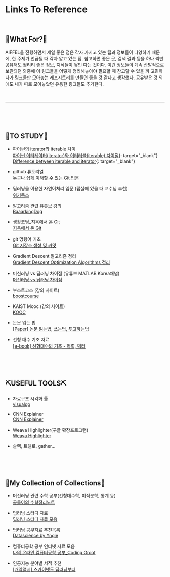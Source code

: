 # Links To Reference

<br>

## 📌What For?📌
AIFFEL을 진행하면서 제일 좋은 점은 각자 가지고 있는 팁과 정보들이 다양하기 때문에, 한 주제가 언급될 때 각자 알고 있는 팁, 참고하면 좋은 곳, 검색 결과 등을 하나 씩만 공유해도 퀄리티 좋은 정보, 지식들이 쌓인 다는 것이다.
이런 정보들이 계속 산발적으로 보관되던 와중에 이 링크들을 어떻게 정리해놓아야 필요할 때 참고할 수 있을 까 고민하다가 링크들만 모아놓는 레포지토리를 만들면 좋을 것 같다고 생각했다. 공유받은 것 외에도 내가 따로 모아놓았던 유용한 링크들도 추가한다.
<br><br><br>

---

<br><br><br>

## 📖TO STUDY📖

- 파이썬의 iterator와 iterable 차이<br>
[파이썬 이터레이터(iterator)와 이터러블(iterable) 차이점](https://sikaleo.tistory.com/61/){: target="_blank"}<br>
[Difference between iterable and iterator](https://www.geeksforgeeks.org/python-difference-iterable-iterator/){: target="_blank"}

- github 튜토리얼<br>
[누구나 쉽게 이해할 수 있는 Git 입문](https://backlog.com/git-tutorial/kr/stepup/stepup1_1.html)

- 딥러닝을 이용한 자연어처리 입문 (랩실에 있을 때 교수님 추천)<br>
[위키독스](https://wikidocs.net/book/2155)

- 알고리즘 관련 유튜브 강의<br>
[BaaarkingDog](https://www.youtube.com/c/BaaarkingDog/videos)

- 생활코딩_지옥에서 온 Git<br>
[지옥에서 온 Git](https://opentutorials.org/module/2676)

- git 명령어 기초<br>
[Git 저장소 생성 및 커밋](https://ifuwanna.tistory.com/193)

- Gradient Descent 알고리즘 정리<br>
[Gradient Descent Optimization Algorithms 정리](http://shuuki4.github.io/deep%20learning/2016/05/20/Gradient-Descent-Algorithm-Overview.html)

- 머신러닝 vs 딥러닝 차이점 (유튜브 MATLAB Korea채널)<br>
[머신러닝 vs 딥러닝 차이점](https://www.youtube.com/watch?v=8A5zGR66pWw&ab_channel=MATLABKorea)

- 부스트코스 (강의 사이트)<br>
[boostcourse](https://www.boostcourse.org/)

- KAIST Mooc (강의 사이트)<br>
[KOOC](https://kaist.edwith.org/)

- 논문 읽는 법<br>
[[Paper] 논문 읽는법, 쓰는법, 투고하는법](https://theorydb.github.io/dev/2019/08/27/dev-papertomath-paper-io/)

- 선형 대수 기초 자료<br>
[[e-book] 선형대수의 기초 - 행렬, 벡터 ](https://blog.daum.net/eigenvalue/10856412)

<br><br><br>

## ⛏USEFUL TOOLS⛏

- 자료구조 시각화 툴<br>
[visualgo](https://visualgo.net/en/heap?slide=1)

- CNN Explainer<br>
[CNN Explainer](https://poloclub.github.io/cnn-explainer/)

- Weava Highlighter(구글 확장프로그램)<br>
[Weava Highlighter](https://chrome.google.com/webstore/detail/weava-highlighter-pdf-web/cbnaodkpfinfiipjblikofhlhlcickei)

- 슬랙, 트렐로, gather...


<br><br><br>

## 📂My Collection of Collections📂

- 머신러닝 관련 수학 공부(선형대수학, 미적분학, 통계 등)<br>
[공돌이의 수학정리노트](https://angeloyeo.github.io/2020/09/07/basic_vector_operation.html)

- 딥러닝 스터디 자료<br>
[딥러닝 스터디 자료 모음](https://bbongcol.github.io/deep-learning-bookmarks/)

- 딥러닝 공부자료 추천목록<br>
[Datascience by Yngie](https://yngie-c.github.io/daily/2020/11/15/have_studied/)

- 컴퓨터공학 공부 인터넷 자료 모음<br>
[나의 온라인 컴퓨터공학 공부_Coding Groot](https://coding-groot.tistory.com/93)

- 인공지능 분야별 서적 추천<br>
[[개앞맵시] 스카이넷도 딥러닝부터](https://www.mindmeister.com/ko/812276967/_?fullscreen=1#)


